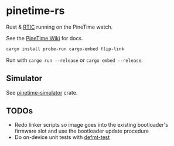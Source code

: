# pinetime-rs

Rust & [RTIC](https://rtic.rs/dev/book/en/) running on the PineTime watch.

See the [PineTime Wiki](https://wiki.pine64.org/index.php/PineTime) for docs.

```bash
cargo install probe-run cargo-embed flip-link
```

Run with `cargo run --release` or `cargo embed --release`.

## Simulator

See [pinetime-simulator](host-tools/pinetime-simulator) crate.

## TODOs

* Redo linker scripts so image goes into the existing bootloader's firmware slot and use the bootloader update procedure
* Do on-device unit tests with [defmt-test](https://github.com/knurling-rs/defmt/tree/main/firmware/defmt-test)
